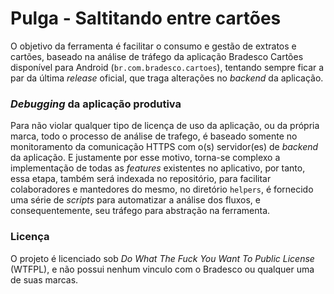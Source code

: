 # Pulga - Saltitando entre cartões

O objetivo da ferramenta é facilitar o consumo e gestão de extratos e cartões, baseado na análise de tráfego da aplicação Bradesco Cartões disponível para Android (`br.com.bradesco.cartoes`), tentando sempre ficar a par da última *release* oficial, que traga alterações no *backend* da aplicação.



### *Debugging* da aplicação produtiva

Para não violar qualquer tipo de licença de uso da aplicação, ou da própria marca, todo o processo de análise de trafego, é baseado somente no monitoramento da comunicação HTTPS com o(s) servidor(es) de *backend* da aplicação. E justamente por esse motivo, torna-se complexo a implementação de todas as *features* existentes no aplicativo, por tanto, essa etapa, também será indexada no repositório, para facilitar colaboradores e mantedores do mesmo, no diretório `helpers`, é fornecido uma série de *scripts* para automatizar a análise dos fluxos, e consequentemente, seu tráfego para abstração na ferramenta.



### Licença

O projeto é licenciado sob *Do What The Fuck You Want To Public License* (WTFPL), e não possui nenhum vinculo com o Bradesco ou qualquer uma de suas marcas.